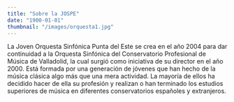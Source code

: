 ```yaml
---
title: "Sobre la JOSPE"
date: "1900-01-01"
thumbnail: "/images/orquesta1.jpg"
---
```

La Joven Orquesta Sinfónica Punta del Este se crea en el año 2004 para dar continuidad a la Orquesta Sinfónica del Conservatorio Profesional de Música de Valladolid, la cual surgió como iniciativa de su director en el año 2000. Está formada por una generación de jóvenes que han hecho de la música clásica algo más que una mera actividad. La mayoría de ellos ha decidido hacer de ella su profesión y realizan o han terminado los estudios superiores de música en diferentes conservatorios españoles y extranjeros.
